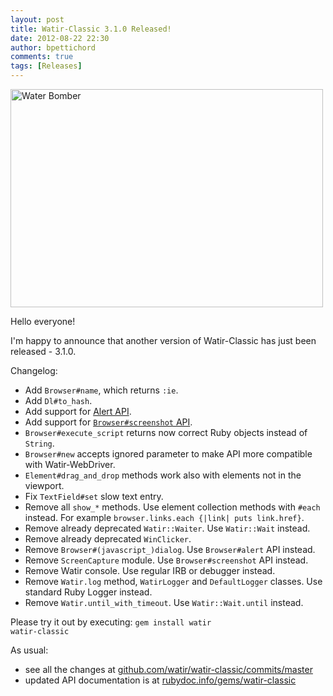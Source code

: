 ```yaml
---
layout: post
title: Watir-Classic 3.1.0 Released!
date: 2012-08-22 22:30
author: bpettichord
comments: true
tags: [Releases]
---
```

<a href="http://www.flickr.com/photos/stewartho/2855517943/" title="Water Bomber by Stewart Ho, on Flickr"><img src="http://farm4.staticflickr.com/3076/2855517943_3336e61690.jpg" width="500" height="349" alt="Water Bomber"></a>

Hello everyone!

I'm happy to announce that another version of Watir-Classic has just been released - 3.1.0.
<!--more-->

Changelog:
<ul>
<li>Add <code>Browser#name</code>, which returns <code>:ie</code>.</li>
<li>Add <code>Dl#to_hash</code>.</li>
<li>Add support for <a href="https://github.com/watir/watirspec/blob/master/alert_spec.rb">Alert API</a>.</li>
<li>Add support for <a href="https://github.com/watir/watirspec/blob/master/screenshot_spec.rb"><code>Browser#screenshot</code> API</a>.</li>
<li><code>Browser#execute_script</code> returns now correct Ruby objects instead of <code>String</code>.</li>
<li><code>Browser#new</code> accepts ignored parameter to make API more compatible with Watir-WebDriver.</li>
<li><code>Element#drag_and_drop</code> methods work also with elements not in the viewport.</li>
<li>Fix <code>TextField#set</code> slow text entry.</li>
<li>Remove all <code>show_*</code> methods. Use element collection methods with <code>#each</code> instead. For example <code>browser.links.each {|link| puts link.href}</code>.</li>
<li>Remove already deprecated <code>Watir::Waiter</code>. Use <code>Watir::Wait</code> instead.</li>
<li>Remove already deprecated <code>WinClicker</code>.</li>
<li>Remove <code>Browser#(javascript_)dialog</code>. Use <code>Browser#alert</code> API instead.</li>
<li>Remove <code>ScreenCapture</code> module. Use <code>Browser#screenshot</code> API instead.</li>
<li>Remove Watir console. Use regular IRB or debugger instead.</li>
<li>Remove <code>Watir.log</code> method, <code>WatirLogger</code> and <code>DefaultLogger</code> classes. Use standard Ruby Logger instead.</li>
<li>Remove <code>Watir.until_with_timeout</code>. Use <code>Watir::Wait.until</code> instead.</li>
</ul>

Please try it out by executing:
<code>gem install watir watir-classic</code>

As usual: 

<ul>
<li>see all the changes at <a href="https://github.com/watir/watir-classic/commits/master/">github.com/watir/watir-classic/commits/master</a></li>
<li>updated API documentation is at <a href="http://rubydoc.info/gems/watir-classic">rubydoc.info/gems/watir-classic</a></li>
</ul>

<p>
